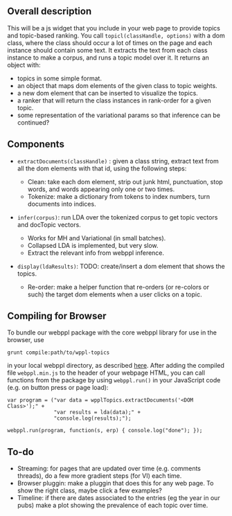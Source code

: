 Overall description
-------------------

This will be a js widget that you include in your web page to provide topics and topic-based ranking. You call `topicl(classHandle, options)` with a dom class, where the class should occur a lot of times on the page and each instance should contain some text. It extracts the text from each class instance to make a corpus, and runs a topic model over it. It returns an object with:
* topics in some simple format.
* an object that maps dom elements of the given class to topic weights.
* a new dom element that can be inserted to visualize the topics.
* a ranker that will return the class instances in rank-order for a given topic.
* some representation of the variational params so that inference can be continued?

Components
----------
* ```extractDocuments(classHandle)``` : given a class string, extract text from all the dom elements with that id, using the following steps:
	* Clean: take each dom element, strip out junk html, punctuation, stop words, and words appearing only one or two times.
	* Tokenize: make a dictionary from tokens to index numbers, turn documents into indices. 

* ```infer(corpus)```: run LDA over the tokenized corpus to get topic vectors and docTopic vectors.
	* Works for MH and Variational (in small batches). 
	* Collapsed LDA is implemented, but very slow.
	* Extract the relevant info from webppl inference.

* ```display(ldaResults)```: TODO: create/insert a dom element that shows the topics.
	* Re-order: make a helper function that re-orders (or re-colors or such) the target dom elements when a user clicks on a topic.

Compiling for Browser
---------------------
To bundle our webppl package with the core webppl library for use in the browser, use 

```
grunt compile:path/to/wppl-topics
```

in your local webppl directory, as described [here](http://docs.webppl.org/en/master/development/workflow.html#packages). After adding the compiled file `webppl.min.js` to the header of your webpage HTML, you can call functions from the package by using `webppl.run()` in your JavaScript code (e.g. on button press or page load):

```{js}
var program = ("var data = wpplTopics.extractDocuments('<DOM Class>');" +
               "var results = lda(data);" +
               "console.log(results);");

webppl.run(program, function(s, erp) { console.log("done"); });
```

To-do
-----------

* Streaming: for pages that are updated over time (e.g. comments threads), do a few more gradient steps (for VI) each time.
* Browser pluggin: make a pluggin that does this for any web page. To show the right class, maybe click a few examples?
* Timeline: if there are dates associated to the entries (eg the year in our pubs) make a plot showing the prevalence of each topic over time.
